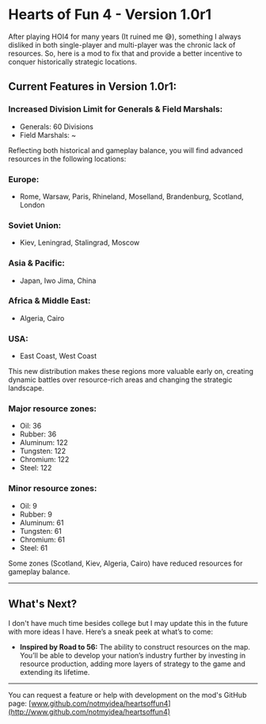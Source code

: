 # **Hearts of Fun 4 - Version 1.0r1**

After playing HOI4 for many years (It ruined me 😅), something I always disliked in both single-player and multi-player was the chronic lack of resources. So, here is a mod to fix that and provide a better incentive to conquer historically strategic locations.

## **Current Features in Version 1.0r1:**

### **Increased Division Limit for Generals & Field Marshals:**
- Generals: 60 Divisions
- Field Marshals: ~

Reflecting both historical and gameplay balance, you will find advanced resources in the following locations:

### **Europe:** 
- Rome, Warsaw, Paris, Rhineland, Moselland, Brandenburg, Scotland, London

### **Soviet Union:** 
- Kiev, Leningrad, Stalingrad, Moscow

### **Asia & Pacific:** 
- Japan, Iwo Jima, China

### **Africa & Middle East:** 
- Algeria, Cairo

### **USA:** 
- East Coast, West Coast

This new distribution makes these regions more valuable early on, creating dynamic battles over resource-rich areas and changing the strategic landscape.

### **Major resource zones:**
- Oil: 36
- Rubber: 36
- Aluminum: 122
- Tungsten: 122
- Chromium: 122
- Steel: 122

### **Minor resource zones:**
- Oil: 9
- Rubber: 9
- Aluminum: 61
- Tungsten: 61
- Chromium: 61
- Steel: 61

Some zones (Scotland, Kiev, Algeria, Cairo) have reduced resources for gameplay balance.

---

## **What's Next?**
I don't have much time besides college but I may update this in the future with more ideas I have. Here’s a sneak peek at what’s to come:

- **Inspired by Road to 56:** The ability to construct resources on the map. You’ll be able to develop your nation’s industry further by investing in resource production, adding more layers of strategy to the game and extending its lifetime.

---

You can request a feature or help with development on the mod's GitHub page:
[www.github.com/notmyidea/heartsoffun4](http://www.github.com/notmyidea/heartsoffun4)
